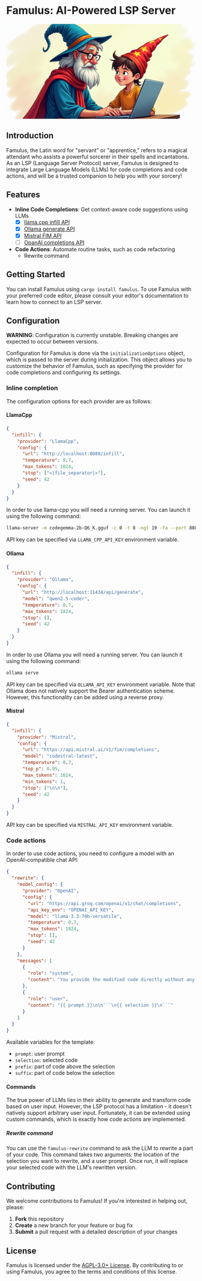 # Famulus: AI-Powered LSP Server

![Logo](./logo.png)

## Introduction

Famulus, the Latin word for "servant" or "apprentice," refers to a magical
attendant who assists a powerful sorcerer in their spells and incantations. As
an LSP (Language Server Protocol) server, Famulus is designed to integrate Large
Language Models (LLMs) for code completions and code actions, and will be a
trusted companion to help you with your sorcery!

## Features

- **Inline Code Completions**: Get context-aware code suggestions using LLMs
  - [x] [llama.cpp infill API](https://github.com/ggerganov/llama.cpp/tree/master/examples/server#post-infill-for-code-infilling)
  - [x] [Ollama generate API](https://github.com/ollama/ollama/blob/v0.5.4/docs/api.md#generate-a-completion)
  - [x] [Mistral FIM API](https://docs.mistral.ai/api/#tag/fim)
  - [ ] [OpanAI completions API](https://platform.openai.com/docs/api-reference/completions)
- **Code Actions**: Automate routine tasks, such as code refactoring
  - Rewrite command

## Getting Started

You can install Famulus using `cargo install famulus`. To use Famulus with your
preferred code editor, please consult your editor's documentation to learn how
to connect to an LSP server.

## Configuration

**WARNING**: Configuration is currently unstable. Breaking changes are expected
to occur between versions.

Configuration for Famulus is done via the `initializationOptions` object, which
is passed to the server during initialization. This object allows you to customize
the behavior of Famulus, such as specifying the provider for code completions
and configuring its settings.

### Inline completion

The configuration options for each provider are as follows:

#### LlamaCpp

```json
{
  "infill": {
    "provider": "LlamaCpp",
    "config": {
      "url": "http://localhost:8080/infill",
      "temperature": 0.7,
      "max_tokens": 1024,
      "stop": ["<|file_separator|>"],
      "seed": 42
    }
  }
}
```

In order to use llama-cpp you will need a running server. You can launch it
using the following command:

```sh
llama-server -m codegemma-2b-Q6_K.gguf -c 0 -t 8 -ngl 19 -fa --port 8080
```

API key can be specified via `LLAMA_CPP_API_KEY` environment variable.

#### Ollama

```json
{
  "infill": {
    "provider": "Ollama",
    "config": {
      "url": "http://localhost:11434/api/generate",
      "model": "qwen2.5-coder",
      "temperature": 0.7,
      "max_tokens": 1024,
      "stop": [],
      "seed": 42
    }
  }
}
```

In order to use Ollama you will need a running server. You can launch it
using the following command:

```sh
ollama serve
```

API key can be specified via `OLLAMA_API_KEY` environment variable. Note that
Ollama does not natively support the Bearer authentication scheme. However, this
functionality can be added using a reverse proxy.

#### Mistral

```json
{
  "infill": {
    "provider": "Mistral",
    "config": {
      "url": "https://api.mistral.ai/v1/fim/completions",
      "model": "codestral-latest",
      "temperature": 0.7,
      "top_p": 0.95,
      "max_tokens": 1024,
      "min_tokens": 1,
      "stop": ["\n\n"],
      "seed": 42
    }
  }
}
```

API key can be specified via `MISTRAL_API_KEY` environment variable.

### Code actions

In order to use code actions, you need to configure a model with an
OpenAI-compatible chat API:

```json
{
  "rewrite": {
    "model_config": {
      "provider": "OpenAI",
      "config": {
        "url": "https://api.groq.com/openai/v1/chat/completions",
        "api_key_env": "OPENAI_API_KEY",
        "model": "llama-3.3-70b-versatile",
        "temperature": 0.7,
        "max_tokens": 1024,
        "stop": [],
        "seed": 42
      }
    },
    "messages": [
      {
        "role": "system",
        "content": "You provide the modified code directly without any surrounding explanation or context, and do not enclose it within a code block."
      },
      {
        "role": "user",
        "content": "{{ prompt }}\n\n```\n{{ selection }}\n```"
      }
    ]
  }
}
```

Available variables for the template:

- `prompt`: user prompt
- `selection`: selected code
- `prefix`: part of code above the selection
- `suffix`: part of code below the selection

#### Commands

The true power of LLMs lies in their ability to generate and transform code
based on user input. However, the LSP protocol has a limitation - it doesn't
natively support arbitrary user input. Fortunately, it can be extended using
custom commands, which is exactly how code actions are implemented.

##### Rewrite command

You can use the `famulus-rewrite` command to ask the LLM to rewrite a part of
your code. This command takes two arguments: the location of the selection you
want to rewrite, and a user prompt. Once run, it will replace your selected code
with the LLM's rewritten version.

## Contributing

We welcome contributions to Famulus! If you're interested in helping out, please:

1. **Fork** this repository
2. **Create** a new branch for your feature or bug fix
3. **Submit** a pull request with a detailed description of your changes

## License

Famulus is licensed under the [AGPL-3.0+ License](./LICENSE.txt). By
contributing to or using Famulus, you agree to the terms and conditions of this license.
